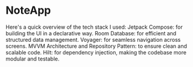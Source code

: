 ﻿# NoteApp
 Here's a quick overview of the tech stack I used:
Jetpack Compose: for building the UI in a declarative way.
Room Database: for efficient and structured data management.
Voyager: for seamless navigation across screens.
MVVM Architecture and Repository Pattern: to ensure clean and scalable code.
Hilt: for dependency injection, making the codebase more modular and testable.
